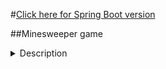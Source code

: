 #[Click here for Spring Boot version](https://github.com/SophiyaYO/minesweeper-spring-boot-console-application)

##Minesweeper game 
<details>
<summary>Description</summary>

<br/>
We play on a square board, and we have to click on the board on the cells which do not have a mine. And obviously we don’t know where mines are. If a cell where a mine is present is clicked then we lose, else we are still in the game.
There are three levels for this game-

- Beginner – 9 * 9 Board and 10 Mines

- Intermediate – 16 * 16 Board and 40 Mines

- Advanced – 24 * 24 Board and 99 Mines

- When we click on a cell having adjacent mines in one or more of the surrounding eight cells, then we get to know how many adjacent cells have mines in them. So we can do some logical guesses to figure out which cells have mines.

- If you click on a cell having no adjacent mines (in any of the surrounding eight cells) then all the adjacent cells are automatically cleared, thus saving our time.

- So we can see that we don’t always have to click on all the cells not having the mines (total number of cells – number of mines) to win. If we are lucky then we can win in very short time by clicking on the cells which don’t have any adjacent cells having mines.

</details>


##